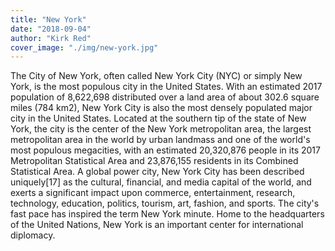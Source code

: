 ```yaml
---
title: "New York"
date: "2018-09-04"
author: "Kirk Red"
cover_image: "./img/new-york.jpg"
---
```

The City of New York, often called New York City (NYC) or simply New York, is the most populous city in the United States. With an estimated 2017 population of 8,622,698 distributed over a land area of about 302.6 square miles (784 km2), New York City is also the most densely populated major city in the United States. Located at the southern tip of the state of New York, the city is the center of the New York metropolitan area, the largest metropolitan area in the world by urban landmass and one of the world's most populous megacities, with an estimated 20,320,876 people in its 2017 Metropolitan Statistical Area and 23,876,155 residents in its Combined Statistical Area. A global power city, New York City has been described uniquely[17] as the cultural, financial, and media capital of the world, and exerts a significant impact upon commerce, entertainment, research, technology, education, politics, tourism, art, fashion, and sports. The city's fast pace has inspired the term New York minute. Home to the headquarters of the United Nations, New York is an important center for international diplomacy.
